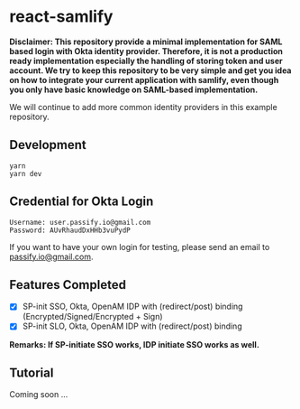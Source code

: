# react-samlify

**Disclaimer: This repository provide a minimal implementation for SAML based login with Okta identity provider. Therefore, it is not a production ready implementation especially the handling of storing token and user account. We try to keep this repository to be very simple and get you idea on how to integrate your current application with samlify, even though you only have basic knowledge on SAML-based implementation.**

We will continue to add more common identity providers in this example repository.

## Development

```console
yarn
yarn dev
```

## Credential for Okta Login

```
Username: user.passify.io@gmail.com
Password: AUvRhaudDxHHb3vuPydP
```

If you want to have your own login for testing, please send an email to passify.io@gmail.com.

## Features Completed

- [x] SP-init SSO, Okta, OpenAM IDP with (redirect/post) binding (Encrypted/Signed/Encrypted + Sign)
- [x] SP-init SLO, Okta, OpenAM IDP with (redirect/post) binding

**Remarks: If SP-initiate SSO works, IDP initiate SSO works as well.**

## Tutorial

Coming soon ...
